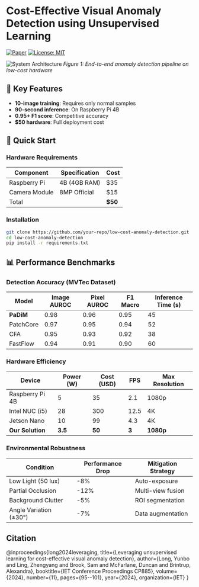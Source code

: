 # Cost-Effective Visual Anomaly Detection using Unsupervised Learning

[![Paper](https://img.shields.io/badge/Paper-2409.15980v1-1e90ff.svg)](https://arxiv.org/abs/2409.15980v1)
[![License: MIT](https://img.shields.io/badge/License-MIT-yellow.svg)](https://opensource.org/licenses/MIT)

![System Architecture](flow_visual.png) 
*Figure 1: End-to-end anomaly detection pipeline on low-cost hardware*

## 📌 Key Features
- **10-image training**: Requires only normal samples
- **90-second inference**: On Raspberry Pi 4B
- **0.95+ F1 score**: Competitive accuracy
- **$50 hardware**: Full deployment cost

## 🚀 Quick Start

### Hardware Requirements
| Component          | Specification       | Cost    |
|--------------------|--------------------|---------|
| Raspberry Pi       | 4B (4GB RAM)       | $35     |
| Camera Module      | 8MP Official       | $15     |
| Total              |                     | **$50** |

### Installation
```bash
git clone https://github.com/your-repo/low-cost-anomaly-detection.git
cd low-cost-anomaly-detection
pip install -r requirements.txt
```
## 📊 Performance Benchmarks

### Detection Accuracy (MVTec Dataset)
| Model       | Image AUROC | Pixel AUROC | F1 Macro | Inference Time (s) |
|-------------|------------|------------|----------|-------------------|
| **PaDiM**   | 0.98       | 0.96       | 0.95     | 45                |
| PatchCore   | 0.97       | 0.95       | 0.94     | 52                |
| CFA         | 0.95       | 0.93       | 0.92     | 38                |
| FastFlow    | 0.94       | 0.91       | 0.90     | 60                |

### Hardware Efficiency
| Device               | Power (W) | Cost (USD) | FPS  | Max Resolution |
|----------------------|----------|------------|------|----------------|
| Raspberry Pi 4B      | 5        | 35         | 2.1  | 1080p          |
| Intel NUC (i5)       | 28       | 300        | 12.5 | 4K             |
| Jetson Nano          | 10       | 99         | 4.3  | 4K             |
| **Our Solution**     | **3.5**  | **50**     | **3**| **1080p**      |

### Environmental Robustness
| Condition            | Performance Drop | Mitigation Strategy |
|----------------------|------------------|---------------------|
| Low Light (50 lux)   | -8%             | Auto-exposure       |
| Partial Occlusion    | -12%            | Multi-view fusion   |
| Background Clutter   | -5%             | ROI segmentation    |
| Angle Variation (±30°)| -7%            | Data augmentation   |

## Citation
@inproceedings{long2024leveraging,
  title={Leveraging unsupervised learning for cost-effective visual anomaly detection},
  author={Long, Yunbo and Ling, Zhengyang and Brook, Sam and McFarlane, Duncan and Brintrup, Alexandra},
  booktitle={IET Conference Proceedings CP885},
  volume={2024},
  number={11},
  pages={95--101},
  year={2024},
  organization={IET}
}
